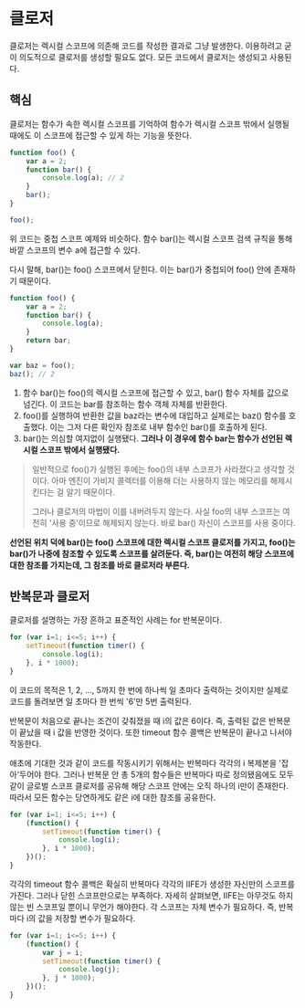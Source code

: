 # 클로저

클로저는 렉시컬 스코프에 의존해 코드를 작성한 결과로 그냥 발생한다. 이용하려고 굳이 의도적으로 클로저를 생성할 필요도 없다. 모든 코드에서 클로저는 생성되고 사용된다.

## 핵심

클로저는 함수가 속한 렉시컬 스코프를 기억하여 함수가 렉시컬 스코프 밖에서 실행될 때에도 이 스코프에 접근할 수 있게 하는 기능을 뜻한다.

```javascript
function foo() {
    var a = 2;
    function bar() {
        console.log(a); // 2
    }
    bar();
}

foo();
```

위 코드는 중첩 스코프 예제와 비슷하다. 함수 bar\(\)는 렉시컬 스코프 검색 규칙을 통해 바깥 스코프의 변수 a에 접근할 수 있다.

다시 말해, bar\(\)는 foo\(\) 스코프에서 닫힌다. 이는 bar\(\)가 중첩되어 foo\(\) 안에 존재하기 때문이다.

```javascript
function foo() {
    var a = 2;
    function bar() {
        console.log(a);
    }
    return bar;
}

var baz = foo();
baz(); // 2
```

1. 함수 bar\(\)는 foo\(\)의 렉시컬 스코프에 접근할 수 있고, bar\(\) 함수 자체를 값으로 넘긴다. 이 코드는 bar를 참조하는 함수 객체 자체를 반환한다.
2. foo\(\)를 실행하여 반환한 값을 baz라는 변수에 대입하고 실제로는 baz\(\) 함수를 호출했다. 이는 그저 다른 확인자 참조로 내부 함수인 bar\(\)를 호출하게 된다.
3. bar\(\)는 의심할 여지없이 실행됐다. **그러나 이 경우에 함수 bar는 함수가 선언된 렉시컬 스코프 밖에서 실행됐다.**

> 일반적으로 foo\(\)가 실행된 후에는 foo\(\)의 내부 스코프가 사라졌다고 생각할 것이다. 아마 엔진이 가비지 콜렉터를 이용해 더는 사용하지 않는 메모리를 해제시킨다는 걸 알기 때문이다.
>
> 그러나 클로저의 마법이 이를 내버려두지 않는다. 사실 foo의 내부 스코프는 여전히 '사용 중'이므로 해제되지 않는다. 바로 bar\(\) 자신이 스코프를 사용 중이다.

**선언된 위치 덕에 bar\(\)는 foo\(\) 스코프에 대한 렉시컬 스코프 클로저를 가지고, foo\(\)는 bar\(\)가 나중에 참조할 수 있도록 스코프를 살려둔다. 즉, bar\(\)는 여전히 해당 스코프에 대한 참조를 가지는데, 그 참조를 바로 클로저라 부른다.**

## 반복문과 클로저

클로저를 설명하는 가장 흔하고 표준적인 사례는 for 반복문이다.

```javascript
for (var i=1; i<=5; i++) {
    setTimeout(function timer() {
        console.log(i);
    }, i * 1000);
}
```

이 코드의 목적은 1, 2, ..., 5까지 한 번에 하나씩 일 초마다 출력하는 것이지만 실제로 코드를 돌려보면 일 초마다 한 번씩 '6'만 5번 출력된다.

반복문이 처음으로 끝나는 조건이 갖춰졌을 때 i의 값은 6이다. 즉, 출력된 값은 반복문이 끝났을 때 i 값을 반영한 것이다. 또한 timeout 함수 콜백은 반복문이 끝나고 나서야 작동한다.

애초에 기대한 것과 같이 코드를 작동시키기 위해서는 반복마다 각각의 i 복제본을 '잡아'두어야 한다. 그러나 반복문 안 총 5개의 함수들은 반복마다 따로 정의됐음에도 모두 같이 글로벌 스코프 클로저를 공유해 해당 스코프 안에는 오직 하나의 i만이 존재한다. 따라서 모든 함수는 당연하게도 같은 i에 대한 참조를 공유한다.

```javascript
for (var i=1; i<=5; i++) {
    (function() {
        setTimeout(function timer() {
            console.log(i);
        }, i * 1000);
    })();
}
```

각각의 timeout 함수 콜백은 확실히 반복마다 각각의 IIFE가 생성한 자신만의 스코프를 가진다. 그러나 닫힌 스코프만으로는 부족하다. 자세히 살펴보면, IIFE는 아무것도 하지않는 빈 스코프일 뿐이니 무언가 해야한다. 각 스코프는 자체 변수가 필요하다. 즉, 반복마다 i의 값을 저장할 변수가 필요하다.

```javascript
for (var i=1; i<=5; i++) {
    (function() {
        var j = i;
        setTimeout(function timer() {
            console.log(j);
        }, j * 1000);
    })();
}
```

